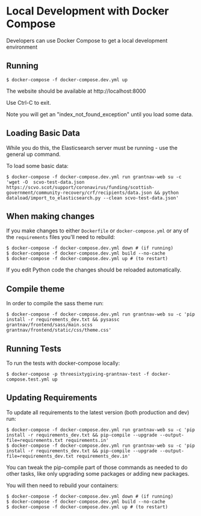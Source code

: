 # Local Development with Docker Compose

Developers can use Docker Compose to get a local development environment

## Running

```
$ docker-compose -f docker-compose.dev.yml up
```

The website should be available at http://localhost:8000

Use Ctrl-C to exit.

Note you will get an "index_not_found_exception" until you load some data.

## Loading Basic Data

While you do this, the Elasticsearch server must be running - use the general up command.

To load some basic data:

```
$ docker-compose -f docker-compose.dev.yml run grantnav-web su -c 'wget -O  scvo-test-data.json https://scvo.scot/support/coronavirus/funding/scottish-government/community-recovery/crf/recipients/data.json && python dataload/import_to_elasticsearch.py --clean scvo-test-data.json'
```

## When making changes

If you make changes to either `Dockerfile` or `docker-compose.yml` or any of the `requirements` files you'll need to rebuild:

```
$ docker-compose -f docker-compose.dev.yml down # (if running)
$ docker-compose -f docker-compose.dev.yml build --no-cache
$ docker-compose -f docker-compose.dev.yml up # (to restart)
```

If you edit Python code the changes should be reloaded automatically.


## Compile theme

In order to compile the sass theme run:

``` 
$ docker-compose -f docker-compose.dev.yml run grantnav-web su -c 'pip install -r requirements_dev.txt && pysassc grantnav/frontend/sass/main.scss grantnav/frontend/static/css/theme.css'
```


## Running Tests

To run the tests with docker-compose locally:

```
$ docker-compose -p threesixtygiving-grantnav-test -f docker-compose.test.yml up
```


## Updating Requirements

To update all requirements to the latest version (both production and dev) run:

```
$ docker-compose -f docker-compose.dev.yml run grantnav-web su -c 'pip install -r requirements_dev.txt && pip-compile --upgrade --output-file=requirements.txt requirements.in'
$ docker-compose -f docker-compose.dev.yml run grantnav-web su -c 'pip install -r requirements_dev.txt && pip-compile --upgrade --output-file=requirements_dev.txt requirements_dev.in'
```

You can tweak the pip-compile part of those commands as needed to do other tasks, like only upgrading some packages or adding new packages.

You will then need to rebuild your containers:

```
$ docker-compose -f docker-compose.dev.yml down # (if running)
$ docker-compose -f docker-compose.dev.yml build --no-cache
$ docker-compose -f docker-compose.dev.yml up # (to restart)
```
